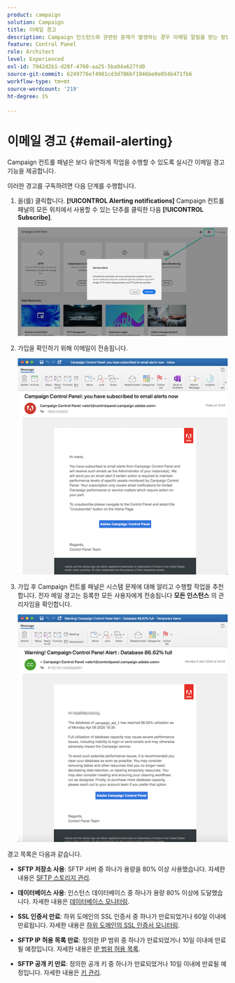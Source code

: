 ```yaml
---
product: campaign
solution: Campaign
title: 이메일 경고
description: Campaign 인스턴스와 관련된 문제가 발생하는 경우 이메일 알림을 받는 방법을 알아봅니다
feature: Control Panel
role: Architect
level: Experienced
exl-id: 7942d2b1-d28f-4760-aa25-5ba94a627fd0
source-git-commit: 6249776ef4981cd3d706bf1946be0e054b471fb6
workflow-type: tm+mt
source-wordcount: '219'
ht-degree: 1%

---
```


# 이메일 경고 {#email-alerting}

Campaign 컨트롤 패널은 보다 유연하게 작업을 수행할 수 있도록 실시간 이메일 경고 기능을 제공합니다.

이러한 경고를 구독하려면 다음 단계를 수행합니다.

1. 을(를) 클릭합니다. **[!UICONTROL Alerting notifications]** Campaign 컨트롤 패널의 모든 위치에서 사용할 수 있는 단추를 클릭한 다음 **[!UICONTROL Subscribe]**.

   ![](assets/subscribing.png)

1. 가입을 확인하기 위해 이메일이 전송됩니다.

   ![](assets/email_subscription.png)

1. 가입 후 Campaign 컨트롤 패널은 시스템 문제에 대해 알리고 수행할 작업을 추천합니다. 전자 메일 경고는 등록한 모든 사용자에게 전송됩니다 **모든 인스턴스** 의 관리자임을 확인합니다.

   ![](assets/alert_sample.png)

경고 목록은 다음과 같습니다.

* **SFTP 저장소 사용**: SFTP 서버 중 하나가 용량을 80% 이상 사용했습니다. 자세한 내용은 [SFTP 스토리지 관리](../../sftp/using/sftp-storage-management.md).

* **데이터베이스 사용**: 인스턴스 데이터베이스 중 하나가 용량 80% 이상에 도달했습니다. 자세한 내용은 [데이터베이스 모니터링](../../performance-monitoring/using/database-monitoring.md).

* **SSL 인증서 만료**: 하위 도메인의 SSL 인증서 중 하나가 만료되었거나 60일 이내에 만료됩니다. 자세한 내용은 [하위 도메인의 SSL 인증서 모니터링](../../subdomains-certificates/using/monitoring-ssl-certificates.md).

* **SFTP IP 허용 목록 만료**: 정의한 IP 범위 중 하나가 만료되었거나 10일 이내에 만료될 예정입니다. 자세한 내용은 [IP 범위 허용 목록](../../sftp/using/ip-range-allow-listing.md).

* **SFTP 공개 키 만료**: 정의한 공개 키 중 하나가 만료되었거나 10일 이내에 만료될 예정입니다. 자세한 내용은 [키 관리](../../sftp/using/key-management.md).